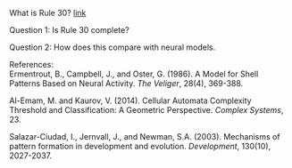 What is Rule 30? [link](https://en.wikipedia.org/wiki/Rule_30)

Question 1:
Is Rule 30 complete? 

Question 2:
How does this compare with neural models.

References:   
Ermentrout, B., Campbell, J., and Oster, G. (1986). A Model for Shell Patterns Based on Neural Activity. _The Veliger_, 28(4), 369-388.

Al-Emam, M. and Kaurov, V. (2014). Cellular Automata Complexity Threshold and Classification: A Geometric Perspective. _Complex Systems_, 23.

Salazar-Ciudad, I., Jernvall, J., and Newman, S.A. (2003). Mechanisms of pattern formation in development and evolution. _Development_, 130(10), 2027-2037.
